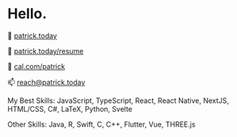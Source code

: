 # Hello.

👤 [patrick.today](https://patrick.today)

📄 [patrick.today/resume](https://patrick.today/resume)

📅 [cal.com/patrick](https://cal.com/patrick)

📫 [reach@patrick.today](mailto:contact@patrick.today)

My Best Skills: JavaScript, TypeScript, React, React Native, NextJS, HTML/CSS, C#, LaTeX, Python, Svelte

Other Skills: Java, R, Swift, C, C++, Flutter, Vue, THREE.js
